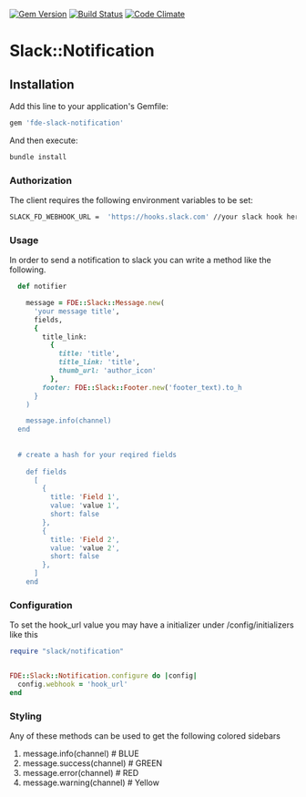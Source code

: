 [![Gem Version](https://badge.fury.io/rb/fde-slack-notification.svg)](https://badge.fury.io/rb/fde-slack-notification)
[![Build Status](https://travis-ci.org/fashion-data-exchange/slack-notification.svg?branch=master)](https://travis-ci.org/fashion-data-exchange/slack-notification)
[![Code Climate](https://codeclimate.com/github/fashion-data-exchange/slack-notification/badges/gpa.svg)](https://codeclimate.com/github/fashion-data-exchange/slack-notification)

# Slack::Notification
## Installation

Add this line to your application's Gemfile:

```ruby
gem 'fde-slack-notification'
```
And then execute:

```bash
bundle install
```

### Authorization

The client requires the following environment variables to be set:

```bash
SLACK_FD_WEBHOOK_URL =  'https://hooks.slack.com' //your slack hook here
```

### Usage

In order to send a notification to slack you can write a method like the following.

```ruby
  def notifier

    message = FDE::Slack::Message.new(
      'your message title',
      fields,
      {
        title_link:
          {
            title: 'title',
            title_link: 'title',
            thumb_url: 'author_icon'
          },
        footer: FDE::Slack::Footer.new('footer_text).to_h
      }
    )

    message.info(channel)
  end
  
  
  # create a hash for your reqired fields
  
    def fields
      [
        {
          title: 'Field 1',
          value: 'value 1',
          short: false
        },
        {
          title: 'Field 2',
          value: 'value 2',
          short: false
        },  
      ]
    end

```

### Configuration

To set the hook_url value you may have a initializer under /config/initializers like this

```ruby
require "slack/notification"


FDE::Slack::Notification.configure do |config|
  config.webhook = 'hook_url'
end
```


### Styling

Any of these methods can be used to get the following colored sidebars

1. message.info(channel) # BLUE
2. message.success(channel) # GREEN
2. message.error(channel) # RED
2. message.warning(channel) # Yellow
